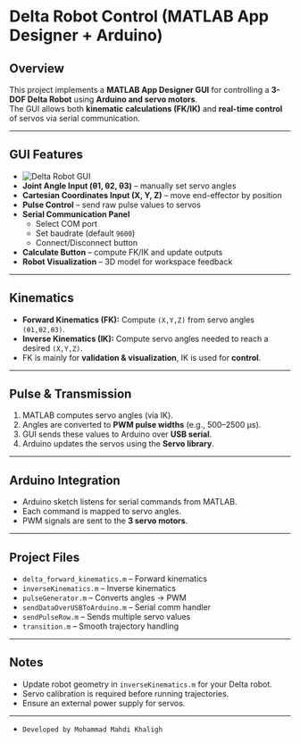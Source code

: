 # Delta Robot Control (MATLAB App Designer + Arduino)

##  Overview
This project implements a **MATLAB App Designer GUI** for controlling a **3-DOF Delta Robot** using **Arduino and servo motors**.  
The GUI allows both **kinematic calculations (FK/IK)** and **real-time control** of servos via serial communication.

---

##  GUI Features
- ![Delta Robot GUI](gui.png)
- **Joint Angle Input (θ1, θ2, θ3)** – manually set servo angles  
- **Cartesian Coordinates Input (X, Y, Z)** – move end-effector by position  
- **Pulse Control** – send raw pulse values to servos  
- **Serial Communication Panel**  
  - Select COM port  
  - Set baudrate (default `9600`)  
  - Connect/Disconnect button  
- **Calculate Button** – compute FK/IK and update outputs  
- **Robot Visualization** – 3D model for workspace feedback  

---

##  Kinematics
- **Forward Kinematics (FK):** Compute `(X,Y,Z)` from servo angles `(θ1,θ2,θ3)`.  
- **Inverse Kinematics (IK):** Compute servo angles needed to reach a desired `(X,Y,Z)`.  
- FK is mainly for **validation & visualization**, IK is used for **control**.  

---

##  Pulse & Transmission
1. MATLAB computes servo angles (via IK).  
2. Angles are converted to **PWM pulse widths** (e.g., 500–2500 µs).  
3. GUI sends these values to Arduino over **USB serial**.  
4. Arduino updates the servos using the **Servo library**.  

---

##  Arduino Integration
- Arduino sketch listens for serial commands from MATLAB.  
- Each command is mapped to servo angles.  
- PWM signals are sent to the **3 servo motors**.  

---

##  Project Files
- `delta_forward_kinematics.m` – Forward kinematics  
- `inverseKinematics.m` – Inverse kinematics  
- `pulseGenerator.m` – Converts angles → PWM  
- `sendDataOverUSBToArduino.m` – Serial comm handler  
- `sendPulseRow.m` – Sends multiple servo values  
- `transition.m` – Smooth trajectory handling  

---

##  Notes
- Update robot geometry in `inverseKinematics.m` for your Delta robot.  
- Servo calibration is required before running trajectories.  
- Ensure an external power supply for servos.  

---

-     Developed by Mohammad Mahdi Khaligh
